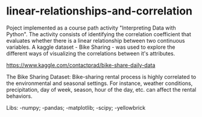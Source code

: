 # linear-relationships-and-correlation

Poject implemented as a course path activity "Interpreting Data with Python". The activity consists of identifying the correlation coefficient that evaluates whether there is a linear relationship between two continuous variables. A kaggle dataset - Bike Sharing - was used to explore the different ways of visualizing the correlations between it's attributes.

https://www.kaggle.com/contactprad/bike-share-daily-data

The Bike Sharing Dataset:
Bike-sharing rental process is highly correlated to the environmental and seasonal settings. For instance, weather conditions,
precipitation, day of week, season, hour of the day, etc. can affect the rental behaviors.

Libs:
-numpy;
-pandas;
-matplotlib;
-scipy;
-yellowbrick
